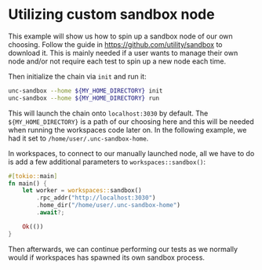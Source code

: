 # Utilizing custom sandbox node

This example will show us how to spin up a sandbox node of our own choosing. Follow the guide in <https://github.com/utility/sandbox> to download it. This is mainly needed if a user wants to manage their own node and/or not require each test to spin up a new node each time.

Then initialize the chain via `init` and run it:

```sh
unc-sandbox --home ${MY_HOME_DIRECTORY} init
unc-sandbox --home ${MY_HOME_DIRECTORY} run
```

This will launch the chain onto `localhost:3030` by default. The `${MY_HOME_DIRECTORY}` is a path of our choosing here and this will be needed when running the workspaces code later on. In the following example, we had it set to `/home/user/.unc-sandbox-home`.

In workspaces, to connect to our manually launched node, all we have to do is add a few additional parameters to `workspaces::sandbox()`:

```rs
#[tokio::main]
fn main() {
    let worker = workspaces::sandbox()
        .rpc_addr("http://localhost:3030")
        .home_dir("/home/user/.unc-sandbox-home")
        .await?;

    Ok(())
}
```

Then afterwards, we can continue performing our tests as we normally would if workspaces has spawned its own sandbox process.
